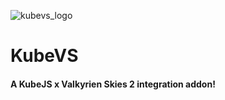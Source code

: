 ![kubevs_logo](https://github.com/TechTastic/kubevs/assets/74630543/8787de6e-7b64-45dd-b7e9-5bbabd39e8df)
# KubeVS
#### A KubeJS x Valkyrien Skies 2 integration addon!
